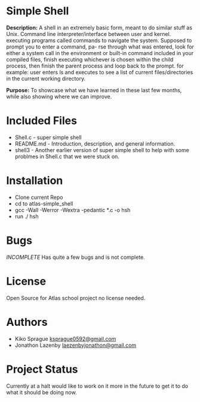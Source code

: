# Simple Shell

**Description:**
A shell in an extremely basic form, meant to do similar stuff as Unix. Command line interpreter/interface between user
and kernel. executing programs called commands to navigate the system. Supposed to prompt you to enter a command, pa-
rse through what was entered, look for either a system call in the environment or built-in command included in your compiled files, finish executing whichever is chosen within the child process, then finish the parent process and loop back to the prompt.
for example: user enters ls and executes to see a list of current files/directories in the current working directory.

**Purpose:**
To showcase what we have learned in these last few months, while also showing where we can improve. 

# Included Files
- Shell.c - super simple shell
- README.md - Introduction, description, and general information.
- shell3 - Another earlier version of super simple shell to help with some problmes in Shell.c that we were stuck on.
# Installation
- Clone current Repo
- cd to atlas-simple_shell
- gcc -Wall -Werror -Wextra -pedantic *.c -o hsh
- run ./ hsh

# Bugs
*INCOMPLETE*
Has quite a few bugs and is not complete.
# License
Open Source for Atlas school project no license needed.

# Authors 

- Kiko Sprague <ksprague0592@gmail.com>
- Jonathon Lazenby <laezenbyjonathon@gmail.com>

# Project Status
Currently at a halt would like to work on it more in the future to get it to do what it should be doing now.
